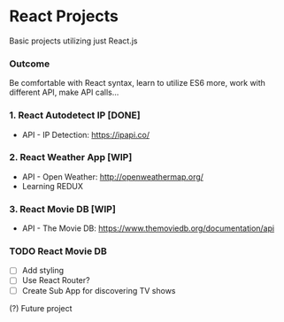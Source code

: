 # React Projects
Basic projects utilizing just React.js

### Outcome
Be comfortable with React syntax,
learn to utilize ES6 more, work with different API, make API calls...

### 1. React Autodetect IP [DONE]
* API - IP Detection: https://ipapi.co/

### 2. React Weather App [WIP]
* API - Open Weather: http://openweathermap.org/
* Learning REDUX

### 3. React Movie DB [WIP]
* API - The Movie DB: https://www.themoviedb.org/documentation/api

### TODO React Movie DB
* [ ] Add styling
* [ ] Use React Router?
* [ ] Create Sub App for discovering TV shows

(?) Future project
